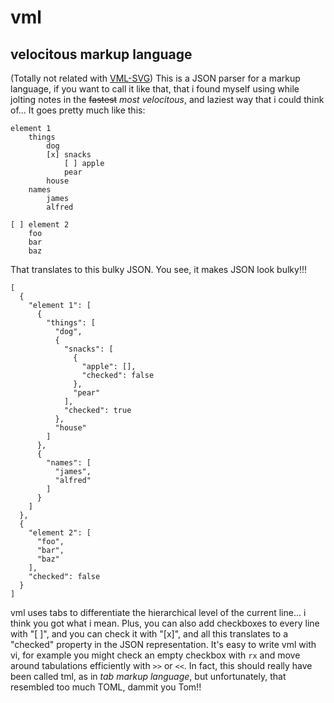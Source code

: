# vml
## velocitous markup language
(Totally not related with [VML-SVG](https://en.wikipedia.org/wiki/Vector_Markup_Language)\)
This is a JSON parser for a markup language, if you want to call it like that, that i found myself using while jolting notes in the ~~fastest~~ *most velocitous*, and laziest way that i could think of... It goes pretty much like this:

```
element 1
	things
		dog
		[x] snacks
			[ ] apple
			pear
		house
	names
		james
		alfred

[ ] element 2
	foo
	bar
	baz
```
That translates to this bulky JSON. You see, it makes JSON look bulky!!!
```
[
  {
    "element 1": [
      {
        "things": [
          "dog",
          {
            "snacks": [
              {
                "apple": [],
                "checked": false
              },
              "pear"
            ],
            "checked": true
          },
          "house"
        ]
      },
      {
        "names": [
          "james",
          "alfred"
        ]
      }
    ]
  },
  {
    "element 2": [
      "foo",
      "bar",
      "baz"
    ],
    "checked": false
  }
]
```
vml uses tabs to differentiate the hierarchical level of the current line... i think you got what i mean. Plus, you can also add checkboxes to every line with "[ ]", and you can check it with "[x]", and all this translates to a "checked" property in the JSON representation. It's easy to write vml with vi, for example you might check an empty checkbox with ```rx``` and move around tabulations efficiently with ```>>``` or ```<<```. In fact, this should really have been called tml, as in *tab markup language*, but unfortunately, that resembled too much TOML, dammit you Tom!!

